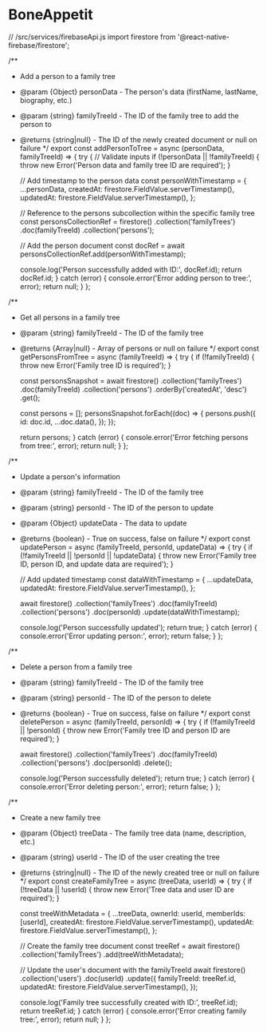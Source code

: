 # BoneAppetit

// /src/services/firebaseApi.js
import firestore from '@react-native-firebase/firestore';

/**
 * Add a person to a family tree
 * @param {Object} personData - The person's data (firstName, lastName, biography, etc.)
 * @param {string} familyTreeId - The ID of the family tree to add the person to
 * @returns {string|null} - The ID of the newly created document or null on failure
 */
export const addPersonToTree = async (personData, familyTreeId) => {
  try {
    // Validate inputs
    if (!personData || !familyTreeId) {
      throw new Error('Person data and family tree ID are required');
    }

    // Add timestamp to the person data
    const personWithTimestamp = {
      ...personData,
      createdAt: firestore.FieldValue.serverTimestamp(),
      updatedAt: firestore.FieldValue.serverTimestamp(),
    };

    // Reference to the persons subcollection within the specific family tree
    const personsCollectionRef = firestore()
      .collection('familyTrees')
      .doc(familyTreeId)
      .collection('persons');

    // Add the person document
    const docRef = await personsCollectionRef.add(personWithTimestamp);

    console.log('Person successfully added with ID:', docRef.id);
    return docRef.id;
  } catch (error) {
    console.error('Error adding person to tree:', error);
    return null;
  }
};

/**
 * Get all persons in a family tree
 * @param {string} familyTreeId - The ID of the family tree
 * @returns {Array|null} - Array of persons or null on failure
 */
export const getPersonsFromTree = async (familyTreeId) => {
  try {
    if (!familyTreeId) {
      throw new Error('Family tree ID is required');
    }

    const personsSnapshot = await firestore()
      .collection('familyTrees')
      .doc(familyTreeId)
      .collection('persons')
      .orderBy('createdAt', 'desc')
      .get();

    const persons = [];
    personsSnapshot.forEach((doc) => {
      persons.push({
        id: doc.id,
        ...doc.data(),
      });
    });

    return persons;
  } catch (error) {
    console.error('Error fetching persons from tree:', error);
    return null;
  }
};

/**
 * Update a person's information
 * @param {string} familyTreeId - The ID of the family tree
 * @param {string} personId - The ID of the person to update
 * @param {Object} updateData - The data to update
 * @returns {boolean} - True on success, false on failure
 */
export const updatePerson = async (familyTreeId, personId, updateData) => {
  try {
    if (!familyTreeId || !personId || !updateData) {
      throw new Error('Family tree ID, person ID, and update data are required');
    }

    // Add updated timestamp
    const dataWithTimestamp = {
      ...updateData,
      updatedAt: firestore.FieldValue.serverTimestamp(),
    };

    await firestore()
      .collection('familyTrees')
      .doc(familyTreeId)
      .collection('persons')
      .doc(personId)
      .update(dataWithTimestamp);

    console.log('Person successfully updated');
    return true;
  } catch (error) {
    console.error('Error updating person:', error);
    return false;
  }
};

/**
 * Delete a person from a family tree
 * @param {string} familyTreeId - The ID of the family tree
 * @param {string} personId - The ID of the person to delete
 * @returns {boolean} - True on success, false on failure
 */
export const deletePerson = async (familyTreeId, personId) => {
  try {
    if (!familyTreeId || !personId) {
      throw new Error('Family tree ID and person ID are required');
    }

    await firestore()
      .collection('familyTrees')
      .doc(familyTreeId)
      .collection('persons')
      .doc(personId)
      .delete();

    console.log('Person successfully deleted');
    return true;
  } catch (error) {
    console.error('Error deleting person:', error);
    return false;
  }
};

/**
 * Create a new family tree
 * @param {Object} treeData - The family tree data (name, description, etc.)
 * @param {string} userId - The ID of the user creating the tree
 * @returns {string|null} - The ID of the newly created tree or null on failure
 */
export const createFamilyTree = async (treeData, userId) => {
  try {
    if (!treeData || !userId) {
      throw new Error('Tree data and user ID are required');
    }

    const treeWithMetadata = {
      ...treeData,
      ownerId: userId,
      memberIds: [userId],
      createdAt: firestore.FieldValue.serverTimestamp(),
      updatedAt: firestore.FieldValue.serverTimestamp(),
    };

    // Create the family tree document
    const treeRef = await firestore()
      .collection('familyTrees')
      .add(treeWithMetadata);

    // Update the user's document with the familyTreeId
    await firestore()
      .collection('users')
      .doc(userId)
      .update({
        familyTreeId: treeRef.id,
        updatedAt: firestore.FieldValue.serverTimestamp(),
      });

    console.log('Family tree successfully created with ID:', treeRef.id);
    return treeRef.id;
  } catch (error) {
    console.error('Error creating family tree:', error);
    return null;
  }
};
